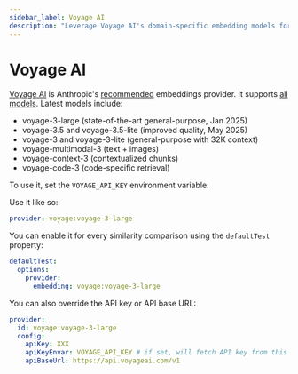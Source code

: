 ```yaml
---
sidebar_label: Voyage AI
description: "Leverage Voyage AI's domain-specific embedding models for enhanced semantic search, retrieval, and similarity comparisons"
---
```


# Voyage AI

[Voyage AI](https://www.voyageai.com/) is Anthropic's [recommended](https://docs.anthropic.com/en/docs/embeddings) embeddings provider. It supports [all models](https://docs.voyageai.com/docs/embeddings). Latest models include:

- voyage-3-large (state-of-the-art general-purpose, Jan 2025)
- voyage-3.5 and voyage-3.5-lite (improved quality, May 2025)
- voyage-3 and voyage-3-lite (general-purpose with 32K context)
- voyage-multimodal-3 (text + images)
- voyage-context-3 (contextualized chunks)
- voyage-code-3 (code-specific retrieval)

To use it, set the `VOYAGE_API_KEY` environment variable.

Use it like so:

```yaml
provider: voyage:voyage-3-large
```

You can enable it for every similarity comparison using the `defaultTest` property:

```yaml
defaultTest:
  options:
    provider:
      embedding: voyage:voyage-3-large
```

You can also override the API key or API base URL:

```yaml
provider:
  id: voyage:voyage-3-large
  config:
    apiKey: XXX
    apiKeyEnvar: VOYAGE_API_KEY # if set, will fetch API key from this environment variable
    apiBaseUrl: https://api.voyageai.com/v1
```
